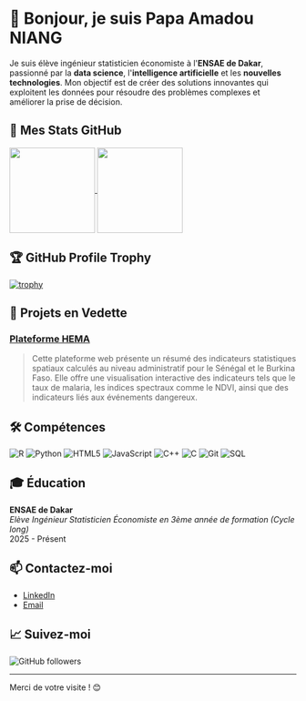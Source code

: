 # 👋 Bonjour, je suis Papa Amadou NIANG

Je suis élève ingénieur statisticien économiste à l'**ENSAE de Dakar**, passionné par la **data science**, l'**intelligence artificielle** et les **nouvelles technologies**. Mon objectif est de créer des solutions innovantes qui exploitent les données pour résoudre des problèmes complexes et améliorer la prise de décision.

## 🚀 Mes Stats GitHub

<a href="https://github.com/anuraghazra/github-readme-stats">
  <img height=150 align="center" src="https://github-readme-stats.vercel.app/api?username=PapaAmad&show_icons=true&theme=dark" />
</a>

<a href="https://github.com/anuraghazra/convoychat">
  <img height=150 align="center" src="https://github-readme-stats.vercel.app/api/top-langs/?username=PapaAmad&show_icons=true&theme=dark&layout=compact&card_width=320" />
</a>

## 🏆 GitHub Profile Trophy

[![trophy](https://github-profile-trophy.vercel.app/?username=PapaAmad&theme=matrix)](https://github.com/PapaAmad/github-profile-trophy)

## 🌟 Projets en Vedette

### [Plateforme HEMA](https://papaamad.github.io/Plateforme-HEMA/)
> Cette plateforme web présente un résumé des indicateurs statistiques spatiaux calculés au niveau administratif pour le Sénégal et le Burkina Faso. Elle offre une visualisation interactive des indicateurs tels que le taux de malaria, les indices spectraux comme le NDVI, ainsi que des indicateurs liés aux événements dangereux.

## 🛠 Compétences

![R](https://img.shields.io/badge/R-276DC3?style=for-the-badge&logo=r&logoColor=white)
![Python](https://img.shields.io/badge/Python-3776AB?style=for-the-badge&logo=python&logoColor=white)
![HTML5](https://img.shields.io/badge/HTML5-E34F26?style=for-the-badge&logo=html5&logoColor=white)
![JavaScript](https://img.shields.io/badge/JavaScript-F7DF1E?style=for-the-badge&logo=javascript&logoColor=black)
![C++](https://img.shields.io/badge/C++-00599C?style=for-the-badge&logo=c%2B%2B&logoColor=white)
![C](https://img.shields.io/badge/C-00599C?style=for-the-badge&logo=c&logoColor=white)
![Git](https://img.shields.io/badge/Git-F05032?style=for-the-badge&logo=git&logoColor=white)
![SQL](https://img.shields.io/badge/SQL-4479A1?style=for-the-badge&logo=sql&logoColor=white)

## 🎓 Éducation

**ENSAE de Dakar**  
*Elève Ingénieur Statisticien Économiste en 3ème année de formation (Cycle long)*  
2025 - Présent

## 📫 Contactez-moi

- [LinkedIn](https://www.linkedin.com/in/papa-amadou-niang-a97081250)
- [Email](mailto:papaamadouniang2004@gmail.com)

## 📈 Suivez-moi

![GitHub followers](https://img.shields.io/github/followers/PapaAmad?label=Followers&style=social)

---

Merci de votre visite ! 😊


